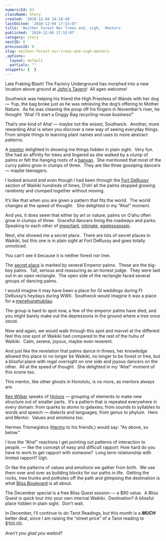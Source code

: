 ```yaml
---
numericId: 83
className: Story
created: '2010-12-04 16:18:40'
lastEdited: '2010-12-04 17:53:07'
title: 'Neither Forest Nor Trees and, sigh,  Mentors'
published: '2010-12-04 17:53:07'
category: story
nextID: 0
previousID: 0
slug: neither-forest-nor-trees-and-sigh-mentors
_options:
  layout: default
  partials: ""
snippets: {  }
---
```

Late Fraking Blash! The Factory Underground has morphed into a new location above ground at [John's Tavern][0]! &nbsp;All ages welcome!

Southwick was helping his friend the High Priestess of Wands with her dog &mdash; Yup, the bag broke just as he was retrieving the dog&rsquo;s offering to Mother Nature.&nbsp; As he was cleaning the poop off his fingers in November&rsquo;s river, he thought: &ldquo;Aha! I&rsquo;ll start a Doggy Bag recycling-reuse business!&rdquo;

That&rsquo;s one kind of Aha! &mdash; maybe not the wisest, Southwick.&nbsp; Another, more rewarding Aha! is when you discover a new way of seeing everyday things.&nbsp; From simple things to learning plant names and uses to more abstract patterns.

A [mentor][1] delighted in showing me things hidden in plain sight.&nbsp; Very fun.&nbsp; She had an affinity for trees and lingered as she walked by a clump of palms or felt the hanging roots of a [banyan][2].&nbsp; She mentioned that most of the curvy palms grow in clumps of three.&nbsp; They are like three gossiping dancers &mdash; maybe teenagers.

I looked around and even though I had been through the [Fort DeRussy][3] section of Waikiki hundreds of times, D&rsquo;oh! all the palms stopped growing randomly and clumped together without moving.

It&rsquo;s like that when you are given a pattern that fits the world.&nbsp; The world changes at the speed of thought. &nbsp; She delighted in my &ldquo;Aha!&rdquo; moment.

And yes, it does seem that either by art or nature, palms on O&rsquo;ahu often grow in clumps of three.&nbsp; Graceful dancers lining the roadways and parks.&nbsp; Speaking to each other of [important][4], [intimate][5], [ageless][6][gossip][7].

Next, she showed me a secret place.&nbsp; There are lots of secret places in Waikiki, but this one is in plain sight at Fort DeRussy and goes totally unnoticed.

You can&rsquo;t see it because it is neither forest nor tree.

The [secret place][8] is marked by several Emperor palms.&nbsp; These are the big-boy palms.&nbsp; Tall, serious and reassuring as an honest judge.&nbsp; They were laid out in an open rectangle.&nbsp; The open side of the rectangle faced several groups of dancing palms.

I would imagine it may have been a place for GI weddings during Ft DeRussy&rsquo;s heydays during WWII. &nbsp;Southwick would imagine it was a place for a [menehune][9][hukilau][10].

The group is hard to spot now, a few of the emperor palms have died, and you might barely make out the depressions in the ground where a tree once stood.

Now and again, we would walk through this spot and marvel at the different feel this one spot of Waikiki had compared to the rest of the huhu of Waikiki.&nbsp; Calm, serene, joyous, maybe even reverent.

And just like the revelation that palms dance in threes, her knowledge allowed this place to no longer be Waikiki, no longer to be forest or tree, but a blissful place with regal oversight on one side and joyous dancers on the other.&nbsp; All at the speed of thought.&nbsp; She delighted in my &ldquo;Aha!&rdquo; moment of this scene too.

This mentor, like other ghosts in Honolulu, is no more, as mentors always are.&nbsp;

[Ken Wilber][11] speaks of [Holons][12] &mdash; grouping of elements to make new structure out of smaller parts.&nbsp; It&rsquo;s a pattern that is repeated everywhere in every domain: from quarks to atoms to galaxies; from sounds to syllables to words and speech &mdash; dialects and languages; from genus to phylum.&nbsp; Hero and Mentor.&nbsp; Values and emotions too.

Hermes Trismegistus ([Hermy][13] to his friends,)&nbsp;would say: &quot;As above, so below.&quot;

I love the &ldquo;Aha!&rdquo; reactions I get pointing out patterns of interaction to people. &mdash; like the concept of easy and difficult rapport: How hard do you have to work to get rapport with someone?&nbsp; Long term relationship with limited rapport? Ugh.

Or like the patterns of values and emotions we gather from birth.&nbsp; We use them over and over as building blocks for our paths in life.&nbsp; Getting the rocks, tree trunks and potholes off the path and glimpsing the destination is what [Bliss Boulevard][14] is all about.

The December special is a free Bliss Quest session &mdash; a $90 value.&nbsp; A Bliss Quest is quick tour into your own internal Waikiki.&nbsp; Destination? A blissful place hidden in plain sight.&nbsp; Don&rsquo;t wait.

In December, I&rsquo;ll continue to do Tarot Readings, but this month is a **_MUCH_** better deal, since I am raising the &ldquo;street price&rdquo; of a Tarot reading to $100.00.

_Aren&rsquo;t you glad you waited?_

[0]: http://maps.google.com/maps/ms?ie=UTF8&amp;hl=en&amp;msa=0&amp;ll=45.590669,-122.754756&amp;spn=0.002516,0.003551&amp;t=h&amp;z=18&amp;msid=114144299215869109392.0004969fe04ec6e3cc721
[1]: http://en.wikipedia.org/wiki/Obi-Wan_Kenobi
[2]: http://prateekv.wordpress.com/2008/12/24/limca-book-of-records-quiz-2008-prelims/banyan-tree/
[3]: http://www.hiarmymuseumsoc.org/
[4]: http://gawker.com/5396065/lindsay-lohan-is-back-on-boys
[5]: http://gossipteen.com/
[6]: http://www.google.com/search?rls=en&amp;q=celeb+gossip+sites&amp;ie=UTF-8&amp;oe=UTF-8
[7]: http://www.google.com/search?rls=en&amp;q=sports+football+basketball+baseball&amp;ie=UTF-8&amp;oe=UTF-8
[8]: http://maps.google.com/maps/ms?&amp;oe=UTF-8&amp;ie=UTF8&amp;hq=&amp;hnear=Waikiki,+Honolulu,+HI&amp;gl=us&amp;ei=Pub6TNb8NYmssAP3w4X3DQ&amp;oi=geocode_result&amp;ved=0CB0Q8gEwAA&amp;hl=en&amp;msa=0&amp;msid=114144299215869109392.0004969f75c0606f90b80&amp;t=h&amp;z=20
[9]: http://en.wikipedia.org/wiki/Menehune
[10]: http://www.huffingtonpost.com/2010/12/04/state-department-to-colum_n_792059.html
[11]: http://www.kenwilber.com/home/landing/index.html
[12]: http://en.wikipedia.org/wiki/Holon_(philosophy)
[13]: http://www.google.com/search?rls=en&amp;q=hermes+trismegistus&amp;ie=UTF-8&amp;oe=UTF-8
[14]: http://blissblvd.com/